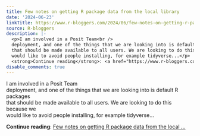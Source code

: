 ```yaml
---
title: Few notes on getting R package data from the local library
date: '2024-06-23'
linkTitle: https://www.r-bloggers.com/2024/06/few-notes-on-getting-r-package-data-from-the-local-library/
source: R-bloggers
description: |-
  <p>I am involved in a Posit Team<br />
  deployment, and one of the things that we are looking into is default R packages<br />
  that should be made available to all users. We are looking to do this because we<br />
  would like to avoid people installing, for example tidyverse...</p>
  <strong>Continue reading</strong>: <a href="https://www.r-bloggers.com/2024/06/few-notes-on-getting-r-package-data-from-the-local-library/">Few notes on getting R package data from the local ...
disable_comments: true
---
```

<p>I am involved in a Posit Team<br />
deployment, and one of the things that we are looking into is default R packages<br />
that should be made available to all users. We are looking to do this because we<br />
would like to avoid people installing, for example tidyverse...</p>
<strong>Continue reading</strong>: <a href="https://www.r-bloggers.com/2024/06/few-notes-on-getting-r-package-data-from-the-local-library/">Few notes on getting R package data from the local ...